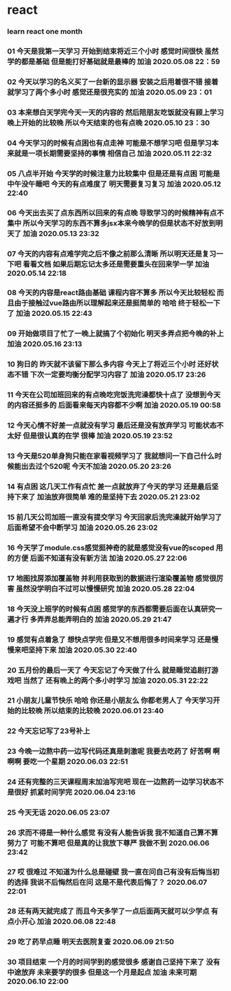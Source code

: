 # react

### learn react one month

### 01 今天是我第一天学习 开始到结束将近三个小时 感觉时间很快 虽然学的都是基础 但是能打好基础就是最棒的 加油 2020.05.08 22：59
### 02 今天以学习的名义买了一台新的显示器 安装之后用着很不错 接着就学习了两个多小时 感觉还是很充实的 加油 2020.05.09 23：01
### 03 本来想白天学完今天一天的内容的 然后陪朋友吃饭就没有顾上学习 晚上开始的比较晚 所以今天结束的也有点晚 2020.05.10 23：30
### 04 今天学习的时候有点困也有点走神 可能是不想学习吧 但是学习本来就是一项长期需要坚持的事情 相信自己 加油 2020.05.11 22:32
### 05 八点半开始 今天学的时候注意力比较集中 但是还是有点困 可能是中午没午睡吧 今天的有点难度了 明天需要复习复习 加油 2020.05.12 22:40
### 06 今天出去买了点东西所以回来的有点晚 导致学习的时候精神有点不集中 所以今天学习的东西不算多jsx本来今晚学的但是状态不好放到明天了 加油 2020.05.13 23:32
### 07 今天的内容有点难学完之后不像之前那么清晰 所以明天还是复习一下吧 看看文档 如果后期忘记太多还是需要重头在回来学一学 加油 2020.05.14 22:18
### 08 今天的内容是react路由基础 课程内容不算多 所以今天比较轻松 而且由于接触过vue路由所以理解起来还是挺简单的 哈哈 终于轻松一下了 加油 2020.05.15 22:43
### 09 开始做项目了忙了一晚上就搞了个初始化 明天多弄点把今晚的补上 加油 2020.05.16 23:13
### 10 狗日的 昨天就不该留下那么多内容 今天上了将近三个小时 还好状态不错 下次一定要均衡分配学习内容了  加油 2020.05.17 23:26
### 11 今天在公司加班回来的有点晚吃完饭洗完澡都快十点了 没想到今天的内容还挺多的 后面看来每天内容都不少啊  加油 2020.05.19 00:58
### 12 今天心情不好差一点就没有学习 最后还是没有放弃学习 可能状态不太好 但是很认真的在学 很棒  加油 2020.05.19 23:52
### 13 今天是520单身狗只能在家看视频学习了 我就想问一下自己什么时候能出去过个520呢  今天不加油 2020.05.20 23:26
### 14 有点困 这几天工作有点忙 差一点就放弃了今天的学习 还是最后坚持下来了 加油放弃很简单 难的是坚持下去 2020.05.21 23:02
### 15 前几天公司加班一直没有提交学习 今天回家后洗完澡就开始学习了 后面希望不会中断学习 加油 2020.05.26 23:02
### 16 今天学了module.css感觉挺神奇的就是感觉没有vue的scoped 用的方便 后面不知道有没有新方法 加油 2020.05.27 22:06
### 17 地图找房添加覆盖物 并利用获取到的数据进行渲染覆盖物 感觉很厉害 虽然没学明白不过可以慢慢研究 加油 2020.05.28 22:04
### 18 今天没上班学的时候有点困 感觉学的东西都需要后面在认真研究一遍才行 多弄弄总能弄明白的 加油 2020.05.29 21:47
### 19 感觉有点着急了 想快点学完 但是又不想用很多时间来学习 还是慢慢来吧坚持下来 加油  2020.05.30 22:40
### 20 五月份的最后一天了 今天忘记了今天做了什么 就是睡觉追剧打游戏吧 当然了 还有晚上的两个多小时学习 加油  2020.05.31 22:22
### 21 小朋友儿童节快乐 哈哈 你还是小朋友么 你都老男人了 今天学习开始的比较晚 所以结束的比较晚  2020.06.01 23:40
### 22 今天忘记写了23号补上
### 23 今晚一边熬中药一边写代码还真是刺激呢 我要去吃药了 好苦啊 啊啊啊 要吃一个星期 2020.06.03 22:51
### 24 还有完整的三天课程周末加油写完吧 现在一边熬药一边学习状态不是很好 抓紧时间学完 2020.06.04 23:16
### 25 今天无话  2020.06.05 23:07
### 26 求而不得是一种什么感觉 有没有人能告诉我 我不知道自己算不算努力了 可能不算吧 但是真的让我放下尊严 我做不到  2020.06.06 23:42
### 27 哎 很难过 不知道为什么总是碰壁 我一直在问自己有没有后悔当初的选择 我说不后悔然后在问 这是不是代表后悔了？ 2020.06.07 22:01
### 28 还有两天就完成了 而且今天多学了一点后面两天就可以少学点 有点小开心 加油 2020.06.08 22:48
### 29 吃了药早点睡 明天去医院复查  2020.06.09 21:50
### 30 项目结束 一个月的时间学到的感觉很多 感谢自己坚持下来了 没有中途放弃 未来要学的很多 但是这一个月是起点 加油 未来可期  2020.06.10 22:00